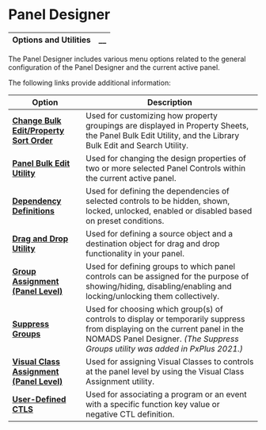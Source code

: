 # Panel Designer

**Options and Utilities** |  **__**  
---|---  
  
The Panel Designer includes various menu options related to the general configuration of the Panel Designer and the current active panel.

The following links provide additional information:

**Option** |  **Description**  
---|---  
**[Change Bulk Edit/Property Sort Order](Change%20Sort%20Order.md)** |  Used for customizing how property groupings are displayed in Property Sheets, the Panel Bulk Edit Utility, and the Library Bulk Edit and Search Utility.  
**[Panel Bulk Edit Utility](Bulk%20Edit%20Utility.md)** |  Used for changing the design properties of two or more selected Panel Controls within the current active panel.  
**[Dependency Definitions](Dependency%20Definitions.md)** |  Used for defining the dependencies of selected controls to be hidden, shown, locked, unlocked, enabled or disabled based on preset conditions.  
**[Drag and Drop Utility](Drag%20and%20Drop%20Utility.md)** |  Used for defining a source object and a destination object for drag and drop functionality in your panel.  
**[Group Assignment (Panel Level)](Group%20Assignment%20\(Panel%20Level\).htm)** |  Used for defining groups to which panel controls can be assigned for the purpose of showing/hiding, disabling/enabling and locking/unlocking them collectively.  
**[Suppress Groups](Suppress%20Groups.md)** |  Used for choosing which group(s) of controls to display or temporarily suppress from displaying on the current panel in the NOMADS Panel Designer. _(The Suppress Groups utility was added in PxPlus 2021.)_  
**[Visual Class Assignment (Panel Level)](Visual%20Class%20Assignment%20\(Panel%20Level\).htm)** |  Used for assigning Visual Classes to controls at the panel level by using the Visual Class Assignment utility.  
**[User-Defined CTLS](User-Defined%20CTLs.md)** |  Used for associating a program or an event with a specific function key value or negative CTL definition.
